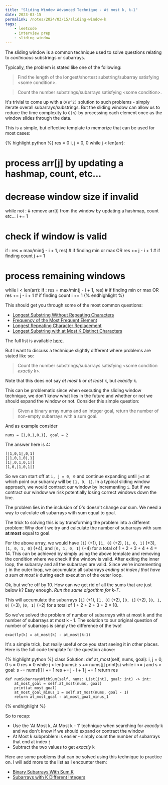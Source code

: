 ```yaml
---
title: "Sliding Window Advanced Technique - At most k, k-1"
date: 2023-03-15
permalink: /notes/2024/03/15/sliding-window-k
tags:
    - leetcode
    - interview prep
    - sliding window
--- 
```


The sliding window is a common technique used to solve questions relating to *continuous* substrings or subarrays.

Typically, the problem is stated like one of the following:

> Find the length of the longest/shortest substring/subarray satisfying &lt;some condition&gt;.


> Count the number substrings/subarrays satisfying &lt;some condition&gt;.

It's trivial to come up with a `O(n^2)` solution to such problems - simply iterate overall subarrays/substrings. But the sliding window
can allow us to reduce the time complexity to `O(n)` by processing each element once as the window slides through the data.

This is a simple, but effective template to memorize that can be used for most cases:

{% highlight python %}
res = 0
i, j = 0, 0
while j < len(arr):
  # process arr[j] by updating a hashmap, count, etc...

  # decrease window size if invalid
  while not <condition>:
    # remove arr[i] from the window by updating a hashmap, count etc...
    i += 1
  
  # check if window is valid
  if <condition>:
    res = max/min(j - i + 1, res) # if finding min or max
    OR
    res += j - i + 1 # if finding count
  j += 1

# process remaining windows
while i < len(arr):
  if <condition>:
    res = max/min(j - i + 1, res) # if finding min or max
    OR
    res += j - i + 1 # if finding count
  i += 1
{% endhighlight %}

This should get you through some of the most common questions:

* [Longest Substring Without Repeating Characters](https://leetcode.com/problems/longest-substring-without-repeating-characters/)
* [Frequency of the Most Frequent Element](https://leetcode.com/problems/frequency-of-the-most-frequent-element/)
* [Longest Repeating Character Replacement](https://leetcode.com/problems/longest-repeating-character-replacement/)
* [Longest Substring with at Most K Distinct Characters](https://leetcode.com/problems/longest-substring-with-at-most-k-distinct-characters/)

The full list is available [here](https://leetcode.com/tag/sliding-window/).

But I want to discuss a technique slightly different where problems are stated like so:

> Count the number substrings/subarrays satisfying &lt;some condition *exactly* k&gt;.

Note that this does not say *at most* k or *at least* k, but *exactly* k.

This can be problematic since when executing the sliding window technique, we don't know what lies in the future and whether or not we should expand the window or not. Consider this simple question:

> Given a binary array nums and an integer goal, return the number of non-empty subarrays with a sum goal.

And as example consider

`nums = [1,0,1,0,1], goal = 2`

The answer here is 4:
```
[|1,0,1|,0,1]
[|1,0,1,0|,1]
[1|,0,1,0,1|]
[1,0,|1,0,1|]
```

So we can start off at `i, j = 0, 0` and continue expanding until `j=2` at which point our subarray will be `[1, 0, 1]`. In a typical sliding window approach, we would contract our window by incrementing `i`. But if we contract our window we risk potentially losing correct windows down the line.

The problem lies in the inclusion of 0's doesn't change our sum. We need a way to calculate *all* subarrays with sum equal to goal.

The trick to solving this is by transforming the problem into a different problem: Why don't we try and calculate the number of subarrays with sum **at most** equal to goal.

For the above array, we would have `[1]` (+1), `[1, 0]` (+2), `[1, 0, 1]` (+3), `[1, 0, 1, 0]` (+4), and `[0, 1, 0, 1]` (+4) for a total of 1 + 2 + 3 + 4 + 4 = 14. This can be achieved by simply using the above template and removing the condition where we check if the window is valid. After exiting the inner loop, the subarray and all the subarrays are valid. Since we're incrementing `j` in the outer loop, we accumulate all subarrays *ending at index j that have a sum at most k* during each execution of the outer loop.

Ok, but we're off by 10. How can we get rid of all the sums that are just below k? Easy enough. *Run the same algorithm for k-1`*.

This will accumulate the subarrays `[1]` (+1), `[1, 0]` (+2), `[0, 1]` (+2),  `[0, 1, 0]` (+3), `[0, 1]` (+2) for a total of 1 + 2 + 2 + 3 + 2 = 10.

So we've solved the problem of number of subarrays with at most k and the number of subarrays at most k - 1. The solution to our original question of number of subarrays is simply the difference of the two!

`exactly(k) = at_most(k) - at_most(k-1)`

It's a simple trick, but really useful once you start seeing it in other places. Here is the full code template for the question above:

{% highlight python %}
class Solution:
    def at_most(self, nums, goal):
        i, j = 0, 0
        s = 0
        res = 0
        while j < len(nums):
            s += nums[j]
            print(s)
            while i <= j and s > goal:
                s -= nums[i]
                i += 1
            res += j - i + 1
            j += 1
        return res
    
    def numSubarraysWithSum(self, nums: List[int], goal: int) -> int:
        at_most_goal = self.at_most(nums, goal)
        print(at_most_goal)
        at_most_goal_minus_1 = self.at_most(nums, goal - 1)
        return at_most_goal - at_most_goal_minus_1
{% endhighlight %}

So to recap:
* Use the 'At Most k, At Most k - 1' technique when searching for *exactly* k and we don't know if we should expand or contract the window
* At Most k subproblem is easier - simply count the number of subarrays that end at index `j`
* Subtract the two values to get *exactly* k

Here are some problems that can be solved using this technique to practice on. I will add more to the list as I encounter them:
* [Binary Subarrays With Sum K](https://leetcode.com/problems/binary-subarrays-with-sum/)
* [Subarrays with K Different Integers](https://leetcode.com/problems/subarrays-with-k-different-integers/)